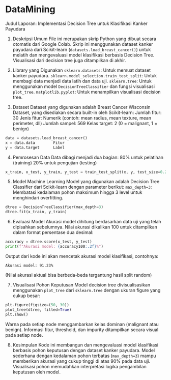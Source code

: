 # DataMining
Judul Laporan: Implementasi Decision Tree untuk Klasifikasi Kanker Payudara

1. Deskripsi Umum
File ini merupakan skrip Python yang dibuat secara otomatis dari Google Colab. Skrip ini menggunakan dataset kanker payudara dari Scikit-learn (`datasets.load_breast_cancer()`) untuk melatih dan mengevaluasi model klasifikasi berbasis Decision Tree. Visualisasi dari decision tree juga ditampilkan di akhir.

2. Library yang Digunakan
 `sklearn.datasets`: Untuk memuat dataset kanker payudara.
 `sklearn.model_selection.train_test_split`: Untuk membagi data menjadi data latih dan data uji.
 `sklearn.tree`: Untuk menggunakan model `DecisionTreeClassifier` dan fungsi visualisasi `plot_tree`.
 `matplotlib.pyplot`: Untuk menampilkan visualisasi decision tree.

3. Dataset
Dataset yang digunakan adalah Breast Cancer Wisconsin Dataset, yang disediakan secara built-in oleh Scikit-learn:
 Jumlah fitur: 30
 Jenis fitur: Numerik (contoh: mean radius, mean texture, mean perimeter, dll)
 Jumlah sampel: 569
 Kelas target: 2 (0 = malignant, 1 = benign)
```python
data = datasets.load_breast_cancer()
x = data.data        Fitur
y = data.target      Label
```

 4. Pemrosesan Data
Data dibagi menjadi dua bagian:
 80% untuk pelatihan (training)
 20% untuk pengujian (testing)
```python
x_train, x_test, y_train, y_test = train_test_split(x, y, test_size=0.2)
```

 5. Model Machine Learning
Model yang digunakan adalah Decision Tree Classifier dari Scikit-learn dengan parameter berikut:
 `max_depth=3`: Membatasi kedalaman pohon maksimum hingga 3 level untuk menghindari overfitting.
```python
dtree = DecisionTreeClassifier(max_depth=3)
dtree.fit(x_train, y_train)
```

 6. Evaluasi Model
Akurasi model dihitung berdasarkan data uji yang telah dipisahkan sebelumnya. Nilai akurasi dikalikan 100 untuk ditampilkan dalam format persentase dua desimal:
```python
accuracy = dtree.score(x_test, y_test)
print(f"Akurasi model: {accuracy100:.2f}%")
```
Output dari kode ini akan mencetak akurasi model klasifikasi, contohnya:
```
Akurasi model: 91.23%
```
(Nilai akurasi aktual bisa berbeda-beda tergantung hasil split random)

 7. Visualisasi Pohon Keputusan
Model decision tree divisualisasikan menggunakan `plot_tree` dari `sklearn.tree` dengan ukuran figure yang cukup besar:
```python
plt.figure(figsize=(50, 30))
plot_tree(dtree, filled=True)
plt.show()
```
 Warna pada setiap node menggambarkan kelas dominan (malignant atau benign).
 Informasi fitur, threshold, dan impurity ditampilkan secara visual pada setiap node.

 8. Kesimpulan
 Kode ini membangun dan mengevaluasi model klasifikasi berbasis pohon keputusan dengan dataset kanker payudara.
 Model sederhana dengan kedalaman pohon terbatas (`max_depth=3`) mampu memberikan akurasi yang cukup tinggi di atas 90% pada data uji.
 Visualisasi pohon memudahkan interpretasi logika pengambilan keputusan oleh model.

